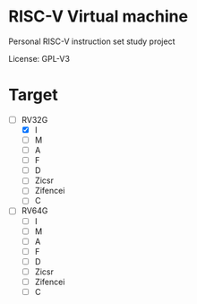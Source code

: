 # RISC-V Virtual machine
Personal RISC-V instruction set study project

License: GPL-V3

# Target
- [ ] RV32G
  - [x] I
  - [ ] M
  - [ ] A
  - [ ] F
  - [ ] D
  - [ ] Zicsr
  - [ ] Zifencei
  - [ ] C
- [ ] RV64G
  - [ ] I
  - [ ] M
  - [ ] A
  - [ ] F
  - [ ] D
  - [ ] Zicsr
  - [ ] Zifencei
  - [ ] C